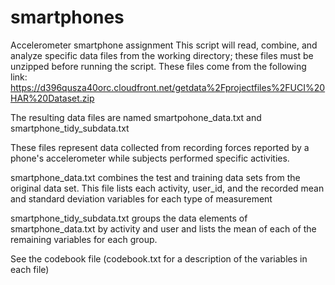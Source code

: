 # smartphones
Accelerometer smartphone assignment
This script will read, combine, and analyze specific data files from the working directory; these files must be unzipped before running the script. These files come from the following link:
https://d396qusza40orc.cloudfront.net/getdata%2Fprojectfiles%2FUCI%20HAR%20Dataset.zip 

The resulting data files are named smartpohone_data.txt and smartphone_tidy_subdata.txt

These files represent data collected from recording forces reported by a phone's accelerometer while subjects performed specific activities.  

smartphone_data.txt combines the test and training data sets from the original data set.  This file lists each activity, user_id, and the recorded mean and standard deviation variables for each type of measurement

smartphone_tidy_subdata.txt groups the data elements of smartphone_data.txt by activity and user and lists the mean of each of the remaining variables for each group.

See the codebook file (codebook.txt for a description of the variables in each file)
